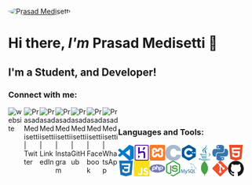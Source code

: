[<img style="border-radius: 50%; text-align:center" src="https://avatars3.githubusercontent.com/u/53884322?s=460&u=1a55dc2a73c9ba67d59c0b70af2f3892795d73b6&v=4" alt="Prasad Medisetti" width="350" />]()

# Hi there, _I'm_ **Prasad Medisetti** 👋

## I'm a Student, and Developer!

### Connect with me:

[<img align="left" alt="website" width="32px" src="https://unpkg.com/ionicons@5.1.2/dist/svg/link-outline.svg" />][website]
[<img align="left" alt="Prasad Medisetti | Twitter" width="32px" src="https://unpkg.com/ionicons@5.1.2/dist/svg/logo-twitter.svg" />][twitter]
[<img align="left" alt="Prasad Medisetti | LinkedIn" width="32px" src="https://unpkg.com/ionicons@5.1.2/dist/svg/logo-linkedin.svg" />][linkedin]
[<img align="left" alt="Prasad Medisetti | Instagram" width="32px" src="https://unpkg.com/ionicons@5.1.2/dist/svg/logo-instagram.svg" />][instagram]
[<img align="left" alt="Prasad Medisetti | GitHub" width="32px" src="https://unpkg.com/ionicons@5.1.2/dist/svg/logo-github.svg" />][github]
[<img align="left" alt="Prasad Medisetti | Facebook" width="32px" src="https://unpkg.com/ionicons@5.1.2/dist/svg/logo-facebook.svg" />][facebook]
[<img align="left" alt="Prasad Medisetti | WhatsApp" width="32px" src="https://unpkg.com/ionicons@5.1.2/dist/svg/logo-whatsapp.svg" />][whatsapp]

<br />

### Languages and Tools:

<img align="left" alt="Visual Studio Code" width="32px" src="images/SVG/visualstudiocode.svg" />
<img align="left" alt="Xampp" width="32px" src="images/SVG/heroku.svg" />
<img align="left" alt="Heroku" width="32px" src="images/SVG/xampp.svg" />
<img align="left" alt="C" width="32px" src="images/SVG/c.svg" />
<img align="left" alt="C++" width="32px" src="images/SVG/cplusplus.svg" />
<img align="left" alt="Java" width="32px" src="images/SVG/java.svg" />
<img align="left" alt="Python" width="32px" src="images/SVG/python.svg" />
<img align="left" alt="html5" width="32px" src="images/SVG/html5.svg" />
<img align="left" alt="CSS3" width="32px" src="images/SVG/css3.svg" />
<img align="left" alt="JavaScript" width="32px" src="images/SVG/javascript.svg" />
<img align="left" alt="PHP" width="32px" src="images/SVG/php.svg" />
<img align="left" alt="node.js" width="32px" src="images/SVG/node-dot-js.svg" />
<img align="left" alt="MySQL" width="32px" src="images/SVG/mysql.svg" />
<img align="left" alt="MongoDB" width="32px" src="images/SVG/mongodb.svg" />
<img align="left" alt="git" width="32px" src="images/SVG/git.svg" />
<img align="left" alt="GitHub" width="32px" src="images/SVG/github.svg" />

<br />
<br />

[website]: https://prasad-medisetti.herokuapp.com/
[twitter]: https://twitter.com/Prasad_M_961
[instagram]: https://www.instagram.com/_prasad.medisetti_/
[linkedin]: https://www.linkedin.com/in/prasad-medisetti-762374180/'
[github]: https://github.com/Prasad-Medisetti
[facebook]: https://www.facebook.com/prasad.medisetti.961
[whatsapp]: https://api.whatsapp.com/send?phone=+919666502388
